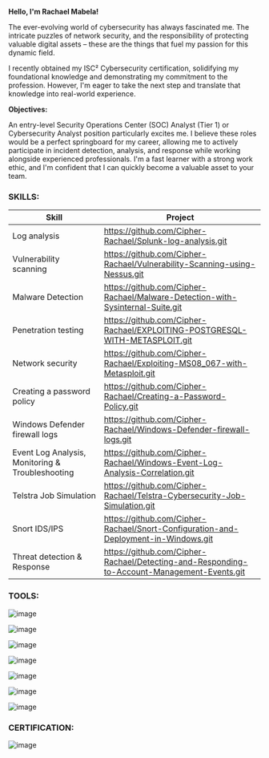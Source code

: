 **Hello, I'm Rachael Mabela!**

The ever-evolving world of cybersecurity has always fascinated me. The intricate puzzles of network security, and the responsibility of protecting valuable digital assets – these are the things that fuel my passion for this dynamic field.

I recently obtained my ISC² Cybersecurity certification, solidifying my foundational knowledge and demonstrating my commitment to the profession. However, I'm eager to take the next step and translate that knowledge into real-world experience.

**Objectives:**

An entry-level Security Operations Center (SOC) Analyst (Tier 1) or Cybersecurity Analyst position particularly excites me. I believe these roles would be a perfect springboard for my career, allowing me to actively participate in incident detection, analysis, and response while working alongside experienced professionals. I'm a fast learner with a strong work ethic, and I'm confident that I can quickly become a valuable asset to your team.

### SKILLS:

| Skill	                         | Project |
| --- | --- |
|Log analysis	                 | https://github.com/Cipher-Rachael/Splunk-log-analysis.git |
|Vulnerability scanning	       | https://github.com/Cipher-Rachael/Vulnerability-Scanning-using-Nessus.git |
|Malware Detection       	     | https://github.com/Cipher-Rachael/Malware-Detection-with-Sysinternal-Suite.git |
|Penetration testing	         | https://github.com/Cipher-Rachael/EXPLOITING-POSTGRESQL-WITH-METASPLOIT.git |
|Network security	             | https://github.com/Cipher-Rachael/Exploiting-MS08_067-with-Metasploit.git |
|Creating a password policy	   | https://github.com/Cipher-Rachael/Creating-a-Password-Policy.git |
|Windows Defender firewall logs | https://github.com/Cipher-Rachael/Windows-Defender-firewall-logs.git |
|Event Log Analysis, Monitoring & Troubleshooting | https://github.com/Cipher-Rachael/Windows-Event-Log-Analysis-Correlation.git |
|Telstra Job Simulation          | https://github.com/Cipher-Rachael/Telstra-Cybersecurity-Job-Simulation.git |
|Snort IDS/IPS                   |https://github.com/Cipher-Rachael/Snort-Configuration-and-Deployment-in-Windows.git |
| Threat detection & Response    | https://github.com/Cipher-Rachael/Detecting-and-Responding-to-Account-Management-Events.git |

### TOOLS:


![image](https://github.com/Cipher-Rachael/Rachael-Mabela/assets/101173177/fdd1e05e-a8b4-4fbc-bfaf-5cf9cd4ace12)

![image](https://github.com/Cipher-Rachael/Rachael-Mabela/assets/101173177/a09109eb-1beb-45a8-a4b1-44e029e8e779)

![image](https://github.com/Cipher-Rachael/Rachael-Mabela/assets/101173177/27b44695-7538-4723-a0f3-dce72b735e6f)

![image](https://github.com/Cipher-Rachael/Rachael-Mabela/assets/101173177/c30c9bb2-1040-4d85-acb5-e41c73d131c8)

![image](https://github.com/Cipher-Rachael/Rachael-Mabela/assets/101173177/c06fef46-d121-4143-8d57-fb7d1d211dea)

![image](https://github.com/user-attachments/assets/cba0dbb3-2d94-45ed-b356-0dd49a1ce708)

![image](https://github.com/user-attachments/assets/b28eea4e-6552-436a-8651-7525bd2e8963)






### CERTIFICATION:

![image](https://github.com/Cipher-Rachael/Rachael-Mabela/assets/101173177/74e4cb55-4c29-45e4-bd97-1733ceb63e17)





